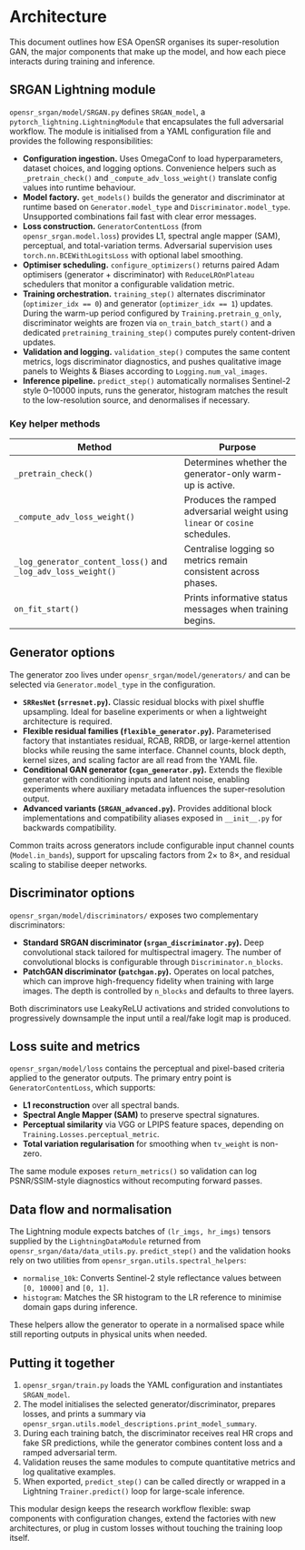 # Architecture

This document outlines how ESA OpenSR organises its super-resolution GAN, the major components that make up the model, and how
each piece interacts during training and inference.

## SRGAN Lightning module

`opensr_srgan/model/SRGAN.py` defines `SRGAN_model`, a `pytorch_lightning.LightningModule` that encapsulates the full adversarial workflow.
The module is initialised from a YAML configuration file and provides the following responsibilities:

* **Configuration ingestion.** Uses OmegaConf to load hyperparameters, dataset choices, and logging options. Convenience helpers
  such as `_pretrain_check()` and `_compute_adv_loss_weight()` translate config values into runtime behaviour.
* **Model factory.** `get_models()` builds the generator and discriminator at runtime based on `Generator.model_type` and
  `Discriminator.model_type`. Unsupported combinations fail fast with clear error messages.
* **Loss construction.** `GeneratorContentLoss` (from `opensr_srgan.model.loss`) provides L1, spectral angle mapper (SAM), perceptual, and
  total-variation terms. Adversarial supervision uses `torch.nn.BCEWithLogitsLoss` with optional label smoothing.
* **Optimiser scheduling.** `configure_optimizers()` returns paired Adam optimisers (generator + discriminator) with
  `ReduceLROnPlateau` schedulers that monitor a configurable validation metric.
* **Training orchestration.** `training_step()` alternates discriminator (`optimizer_idx == 0`) and generator (`optimizer_idx ==
  1`) updates. During the warm-up period configured by `Training.pretrain_g_only`, discriminator weights are frozen via
  `on_train_batch_start()` and a dedicated `pretraining_training_step()` computes purely content-driven updates.
* **Validation and logging.** `validation_step()` computes the same content metrics, logs discriminator diagnostics, and pushes
  qualitative image panels to Weights & Biases according to `Logging.num_val_images`.
* **Inference pipeline.** `predict_step()` automatically normalises Sentinel-2 style 0–10000 inputs, runs the generator,
  histogram matches the result to the low-resolution source, and denormalises if necessary.

### Key helper methods

| Method | Purpose |
| --- | --- |
| `_pretrain_check()` | Determines whether the generator-only warm-up is active. |
| `_compute_adv_loss_weight()` | Produces the ramped adversarial weight using `linear` or `cosine` schedules. |
| `_log_generator_content_loss()` and `_log_adv_loss_weight()` | Centralise logging so metrics remain consistent across phases. |
| `on_fit_start()` | Prints informative status messages when training begins. |

## Generator options

The generator zoo lives under `opensr_srgan/model/generators/` and can be selected via `Generator.model_type` in the configuration.

* **`SRResNet` (`srresnet.py`).** Classic residual blocks with pixel shuffle upsampling. Ideal for baseline experiments or when a
  lightweight architecture is required.
* **Flexible residual families (`flexible_generator.py`).** Parameterised factory that instantiates residual, RCAB, RRDB, or
  large-kernel attention blocks while reusing the same interface. Channel counts, block depth, kernel sizes, and scaling factor
  are all read from the YAML file.
* **Conditional GAN generator (`cgan_generator.py`).** Extends the flexible generator with conditioning inputs and latent noise,
  enabling experiments where auxiliary metadata influences the super-resolution output.
* **Advanced variants (`SRGAN_advanced.py`).** Provides additional block implementations and compatibility aliases exposed in
  `__init__.py` for backwards compatibility.

Common traits across generators include configurable input channel counts (`Model.in_bands`), support for upscaling factors from
2× to 8×, and residual scaling to stabilise deeper networks.

## Discriminator options

`opensr_srgan/model/discriminators/` exposes two complementary discriminators:

* **Standard SRGAN discriminator (`srgan_discriminator.py`).** Deep convolutional stack tailored for multispectral imagery. The
  number of convolutional blocks is configurable through `Discriminator.n_blocks`.
* **PatchGAN discriminator (`patchgan.py`).** Operates on local patches, which can improve high-frequency fidelity when training
  with large images. The depth is controlled by `n_blocks` and defaults to three layers.

Both discriminators use LeakyReLU activations and strided convolutions to progressively downsample the input until a real/fake
logit map is produced.

## Loss suite and metrics

`opensr_srgan/model/loss` contains the perceptual and pixel-based criteria applied to the generator outputs. The primary entry point is
`GeneratorContentLoss`, which supports:

* **L1 reconstruction** over all spectral bands.
* **Spectral Angle Mapper (SAM)** to preserve spectral signatures.
* **Perceptual similarity** via VGG or LPIPS feature spaces, depending on `Training.Losses.perceptual_metric`.
* **Total variation regularisation** for smoothing when `tv_weight` is non-zero.

The same module exposes `return_metrics()` so validation can log PSNR/SSIM-style diagnostics without recomputing forward passes.

## Data flow and normalisation

The Lightning module expects batches of `(lr_imgs, hr_imgs)` tensors supplied by the `LightningDataModule` returned from
`opensr_srgan/data/data_utils.py`. `predict_step()` and the validation hooks rely on two utilities from `opensr_srgan.utils.spectral_helpers`:

* `normalise_10k`: Converts Sentinel-2 style reflectance values between `[0, 10000]` and `[0, 1]`.
* `histogram`: Matches the SR histogram to the LR reference to minimise domain gaps during inference.

These helpers allow the generator to operate in a normalised space while still reporting outputs in physical units when needed.

## Putting it together

1. `opensr_srgan/train.py` loads the YAML configuration and instantiates `SRGAN_model`.
2. The model initialises the selected generator/discriminator, prepares losses, and prints a summary via
   `opensr_srgan.utils.model_descriptions.print_model_summary`.
3. During each training batch, the discriminator receives real HR crops and fake SR predictions, while the generator combines
   content loss and a ramped adversarial term.
4. Validation reuses the same modules to compute quantitative metrics and log qualitative examples.
5. When exported, `predict_step()` can be called directly or wrapped in a Lightning `Trainer.predict()` loop for large-scale
   inference.

This modular design keeps the research workflow flexible: swap components with configuration changes, extend the factories with
new architectures, or plug in custom losses without touching the training loop itself.
